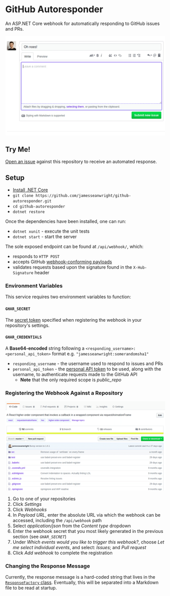 # GitHub Autoresponder

An ASP.NET Core webhook for automatically responding to GitHub issues and PRs.

![Demo screen capture](https://raw.githubusercontent.com/jamesseanwright/github-autoresponder/master/DocImages/screencap.gif)


## Try Me!

[Open an issue](https://github.com/jamesseanwright/github-autoresponder/issues/new) against this repository to receive an automated response.


## Setup

* [Install .NET Core](https://www.microsoft.com/net/learn/get-started)
* `git clone https://github.com/jamesseanwright/github-autoresponder.git`
* `cd github-autoresponder`
* `dotnet restore`

Once the dependencies have been installed, one can run:

* `dotnet xunit` - execute the unit tests
* `dotnet start` - start the server

The sole exposed endpoint can be found at `/api/webhook/`, which:

* responds to `HTTP POST`
* accepts GitHub [webhook-conforming payloads](https://developer.github.com/webhooks/#example-delivery)
* validates requests based upon the signature found in the `X-Hub-Signature` header


### Environment Variables

This service requires two environment variables to function:

#### `GHAR_SECRET`

The [secret token](https://developer.github.com/webhooks/securing/#setting-your-secret-token) specified when registering the webhook in your repository's settings.

#### `GHAR_CREDENTIALS`

A **Base64-encoded** string following a `<responding_username>:<personal_api_token>` format e.g. `"jamesseanwright:somerandomsha1"`

* `responding_username` - the username used to respond to issues and PRs
* `personal_api_token` - the [personal API token](https://github.com/blog/1509-personal-api-tokens) to be used, along with the username, to authenticate requests made to the GitHub API
  * **Note** that the only required scope is _public\_repo_


### Registering the Webhook Against a Repository

![Registering a webhook](https://raw.githubusercontent.com/jamesseanwright/github-autoresponder/master/DocImages/register-webhook.gif)

1. Go to one of your repositories
2. Click _Settings_
3. Click _Webhooks_
4. In _Payload URL_, enter the absolute URL via which the webhook can be accessed, including the `/api/webhook` path
5. Select _application/json_ from the _Content type_ dropdown
6. Enter the webhook secret that you most likely generated in the previous section (see _`GHAR_SECRET`_)
7. Under _Which events would you like to trigger this webhook?_, choose _Let me select individual events_, and select: _Issues_; and _Pull request_
8. Click _Add webhook_ to complete the registration


### Changing the Response Message

Currently, the response message is a hard-coded string that lives in the [`ResponseFactory` class](https://github.com/jamesseanwright/github-autoresponder/blob/master/Responder/ResponseFactory.cs). Eventually, this will be separated into a Markdown file to be read at startup.

